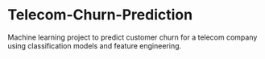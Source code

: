 # Telecom-Churn-Prediction
Machine learning project to predict customer churn for a telecom company using classification models and feature engineering.
